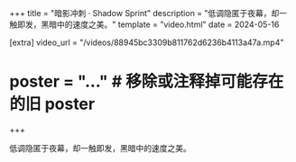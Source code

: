 +++
title = "暗影冲刺 · Shadow Sprint"
description = "低调隐匿于夜幕，却一触即发，黑暗中的速度之美。"
template = "video.html"
date = 2024-05-16

[extra]
video_url = "/videos/88945bc3309b811762d6236b4113a47a.mp4"
# poster = "..." # 移除或注释掉可能存在的旧 poster
+++

低调隐匿于夜幕，却一触即发，黑暗中的速度之美。 